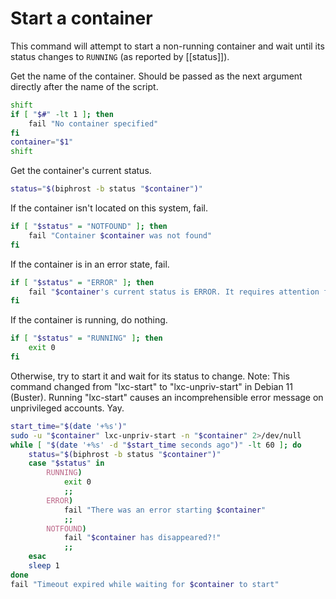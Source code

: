 # Start a container

This command will attempt to start a non-running container and wait until its status changes to `RUNNING` (as reported by [[status]]).

Get the name of the container. Should be passed as the next argument directly after the name of the script.
```bash
shift
if [ "$#" -lt 1 ]; then
    fail "No container specified"
fi
container="$1"
shift
```

Get the container's current status.
```bash
status="$(biphrost -b status "$container")"
```

If the container isn't located on this system, fail.
```bash
if [ "$status" = "NOTFOUND" ]; then
    fail "Container $container was not found"
fi
```

If the container is in an error state, fail.
```bash
if [ "$status" = "ERROR" ]; then
    fail "$container's current status is ERROR. It requires attention from a sysop before it can be started."
fi
```

If the container is running, do nothing.
```bash
if [ "$status" = "RUNNING" ]; then
    exit 0
fi
```

Otherwise, try to start it and wait for its status to change.
Note: This command changed from "lxc-start" to "lxc-unpriv-start" in Debian 11 (Buster). Running "lxc-start" causes an incomprehensible error message on unprivileged accounts. Yay.
```bash
start_time="$(date '+%s')"
sudo -u "$container" lxc-unpriv-start -n "$container" 2>/dev/null
while [ "$(date '+%s' -d "$start_time seconds ago")" -lt 60 ]; do
    status="$(biphrost -b status "$container")"
    case "$status" in
        RUNNING)
            exit 0
            ;;
        ERROR)
            fail "There was an error starting $container"
            ;;
        NOTFOUND)
            fail "$container has disappeared?!"
            ;;
    esac
    sleep 1
done
fail "Timeout expired while waiting for $container to start"
```